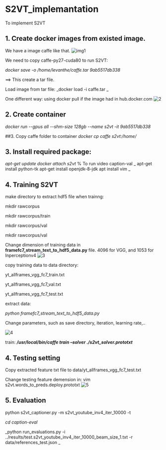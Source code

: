 # S2VT_implemantation
To implement S2VT

## 1. Create docker images from existed image. 
We have a image caffe like that.
![img1](https://user-images.githubusercontent.com/42643830/144418725-fdddbe4e-70c4-42a8-878b-2af42d9e234e.PNG)


We need to copy caffe-py27-cuda80 to run S2VT:

_docker save -o /home/levanthe/caffe.tar 9ab5517db338_

==> This create a tar file. 

Load image from tar file: _docker load -i caffe.tar _

One different way: using docker pull if the image had in hub.docker.com
![2](https://user-images.githubusercontent.com/42643830/144420203-29734d40-6b24-42c3-868c-8d17d0bbfc3c.png)
 ## 2. Create container
 
 _docker run --gpus all --shm-size 128gb --name s2vt -it 9ab5517db338_
 
 ##3. Copy caffe folder to container
 _docker cp caffe s2vt:/home/_
 
 
 ## 3. Install required package:
 _apt-get update
 docker attach s2vt_
 % To run video caption-val
_ apt-get install python-tk
 apt-get install openjdk-8-jdk
 apt install vim
 _
 
 ## 4. Training S2VT
 make directory to extract hdf5 file when trainng:
 
 mkdir rawcorpus
 
 mkdir rawcorpus/train
 
 mkdir rawcorpus/val
 
 mkdir rawcorpus/val
 
 Change dimension of training data in **framefc7_stream_text_to_hdf5_data.py** file. 4096 for VGG, and 1053 for Inperceptionv4
 ![3](https://user-images.githubusercontent.com/42643830/144423093-2e9a591f-a9db-46c0-86b6-318a5cb97634.PNG)


 copy training data to data directory:
 
 yt_allframes_vgg_fc7_train.txt
 
 yt_allframes_vgg_fc7_val.txt
 
 yt_allframes_vgg_fc7_test.txt
 
 
 
extract data: 

_python framefc7_stream_text_to_hdf5_data.py_

Change parameters, such as save directory, iteration, learning rate,..

![4](https://user-images.githubusercontent.com/42643830/144423098-5683208b-ee6e-4872-be92-9bba54a32e38.PNG)


train: **_/usr/local/bin/caffe train –solver ./s2vt_solver.prototxt_**

## 4. Testing setting
Copy extracted feature txt file to data/yt_allframes_vgg_fc7_test.txt

Change testing feature demension in: vim s2vt.words_to_preds.deploy.prototxt 
![5](https://user-images.githubusercontent.com/42643830/144423101-e5d92c07-b2a4-4531-b980-392a20378ebe.PNG)

## 5. Evaluation

python s2vt_captioner.py -m s2vt_youtube_inv4_iter_10000 -t


_cd caption-eval_


_python run_evaluations.py -i ../results/test.s2vt_youtube_inv4_iter_10000_beam_size_1.txt -r data/references_test.json _
 
